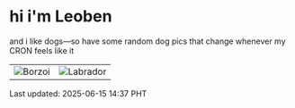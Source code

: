 # hi i'm Leoben

and i like dogs—so have some random dog pics that change whenever my CRON feels like it

|  |  |
|--------|----------|
| ![Borzoi](https://random-dog-vercel.vercel.app/api/random-borzoi?v=1749969424) | ![Labrador](https://random-dog-vercel.vercel.app/api/random-labrador?v=1749969424) |

Last updated: 2025-06-15 14:37 PHT
